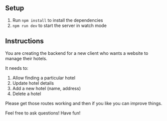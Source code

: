 ## Setup

1. Run `npm install` to install the dependencies
2. `npm run dev` to start the server in watch mode

## Instructions

You are creating the backend for a new client who wants a website to manage their hotels.

It needs to:
1. Allow finding a particular hotel
2. Update hotel details
3. Add a new hotel (name, address)
4. Delete a hotel

Please get those routes working and then if you like you can improve things.

Feel free to ask questions!  Have fun!
